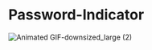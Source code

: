 # Password-Indicator
![Animated GIF-downsized_large (2)](https://user-images.githubusercontent.com/59726580/114315280-8cd3e600-9afe-11eb-86a6-d49c2a512325.gif)
